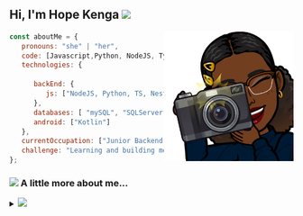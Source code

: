 <h2> Hi, I'm Hope Kenga <img src="https://media.giphy.com/media/12oufCB0MyZ1Go/giphy.gif" width="50"></h2>
<img align='right' src="https://github.com/HopeKenga/HopeKenga/blob/main/9F5E2ED3-CF66-44D6-961D-6F10A37310E1.png" width="230">


```javascript
const aboutMe = {
   pronouns: "she" | "her",
   code: [Javascript,Python, NodeJS, TypeScript],
   technologies: {
   
      backEnd: {
         js: ["NodeJS, Python, TS, NestJS"],
      },
      databases: [ "mySQL", "SQLServer","MongoDB","PostgresSQL"],
      android: ["Kotlin"]
   },
   currentOccupation: ["Junior Backend Developer at Litenry"],
   challenge: "Learning and building more everyday",
};
```

### <img src="https://media.giphy.com/media/VgCDAzcKvsR6OM0uWg/giphy.gif" width="50"> A little more about me... 

<details>
<summary>
  <a href="https://github.com/K-Kraken"><img src="https://img.shields.io/badge/-Expand%20to%20know%20more-b03544?style=for-the-badge" /></a>
</summary>
<img align='center' src="https://github.com/HopeKenga/HopeKenga/blob/main/IMG_1517.PNG" width="250">

### Little More About Me  

Hey there! 😄 My name is Hope Kenga. I'm a 23-year-old  developer  from Nairobi, Kenya who's a lover of life with a soft spot for family, nature, cats, mental health and cooking. I'm passionate about building and learning new things that are useful and reliable. I try  build something new every once in a while so pass by and leave your thoughts kindly.I love meeting new people and learning new things, so please feel free to say hello and share a story with me. Currently working with a really great and innovative team 

Here's my favourite song for you :trumpet:- [**Pen and Paper** by **Karun**.](https://youtu.be/ZEZGukVDpc0)
